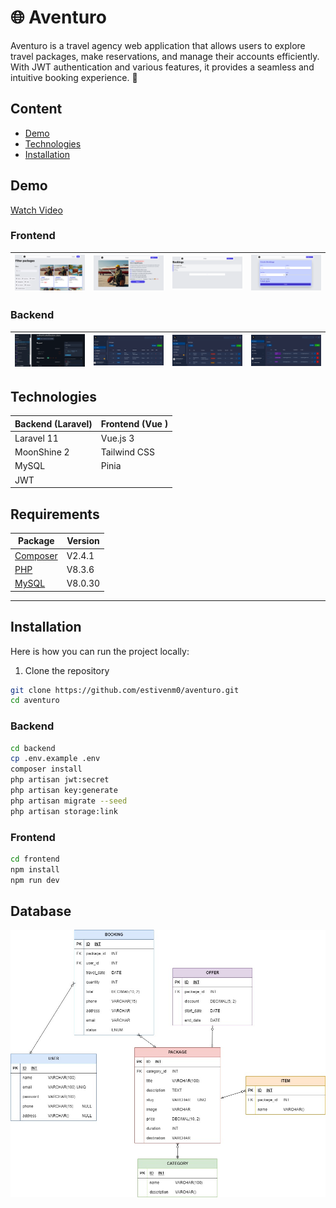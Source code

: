 # 🌐 Aventuro

Aventuro is a travel agency web application that allows users to explore travel packages, make reservations, and manage their accounts efficiently. With JWT authentication and various features, it provides a seamless and intuitive booking experience. 🚀

## Content

- [Demo](#demo)
- [Technologies](#technologies)
- [Installation](#installation)


## Demo

[Watch Video](https://youtu.be/gSUW1SWNJuk?si=VmcKAuGltvgrbWJW)

### Frontend
|![Packages](./.docs/front/packages.png) | ![Package](./.docs/front/package.png) | ![Bookings](./.docs/front/bookings.png) | ![Booking](./.docs/front/booking.png) |
| ------------------------------- | --------------------------------------- | ------------------------------------- | --------------------------------------- | 

### Backend

|![Home](./.docs/back/doc-api.png) | ![Packages](./.docs/back/packages.png) | ![Bookings](./.docs/back/bookings.png) | ![Booking](./.docs/back/admins.png) |
| ------------------------------- | --------------------------------------- | ------------------------------------- | --------------------------------------- | 

## Technologies
| Backend (Laravel)  | Frontend (Vue ) |
|--------------------|------------------------|
| Laravel 11        | Vue.js 3               |
| MoonShine 2       | Tailwind CSS           |
| MySQL            | Pinia                   |
| JWT               |                        |



## Requirements

| Package                              | Version |
| ------------------------------------ | ------- |
| [Composer](https://getcomposer.org/) | V2.4.1  |
| [PHP](https://www.php.net/)          | V8.3.6  |
| [MySQL](https://www.mysql.com/)      | V8.0.30 |

---

## Installation
Here is how you can run the project locally:

1. Clone the repository

```bash
git clone https://github.com/estivenm0/aventuro.git
cd aventuro
```

###  Backend

```bash
cd backend
cp .env.example .env
composer install
php artisan jwt:secret
php artisan key:generate
php artisan migrate --seed
php artisan storage:link
```

### Frontend

```bash
cd frontend
npm install
npm run dev
```


## Database

![Database](./.docs/back/aventuroDB.jpg)
